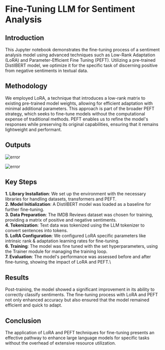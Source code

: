 # Fine-Tuning LLM for Sentiment Analysis

## Introduction

This Jupyter notebook demonstrates the fine-tuning process of a sentiment analysis model using advanced techniques such as Low-Rank Adaptation (LoRA) and Parameter-Efficient Fine Tuning (PEFT). Utilizing a pre-trained DistilBERT model, we optimize it for the specific task of discerning positive from negative sentiments in textual data.

## Methodology

We employed LoRA, a technique that introduces a low-rank matrix to existing pre-trained model weights, allowing for efficient adaptation with minimal additional parameters. This approach is part of the broader PEFT strategy, which seeks to fine-tune models without the computational expense of traditional methods. PEFT enables us to refine the model's responses while preserving its original capabilities, ensuring that it remains lightweight and performant.

## Outputs

![error](https://i.ibb.co/84FNzfs/untrained.jpg)

![error](https://i.ibb.co/s6tphx8/trained.jpg)

## Key Steps

**1. Library Installation**: We set up the environment with the necessary libraries for handling datasets, transformers and PEFT.\
**2. Model Initialization**: A DistilBERT model was loaded as a baseline for further fine-tuning.\
**3. Data Preparation**: The IMDB Reviews dataset was chosen for training, providing a matrix of positive and negative sentiments.\
**4. Tokenization**: Text data was tokenized using the LLM tokenizer to convert sentences into tokens.\
**5. LoRA Configuration**: We configured LoRA specific parameters like intrinsic rank & adaptation learning rates for fine-tuning.\
**6. Training**: The model was fine tuned with the set hyperparameters, using the Trainer module for managing the training loop.\
**7. Evaluation**: The model's performance was assessed before and after fine-tuning, showing the impact of LoRA and PEFT.\

## Results

Post-training, the model showed a significant improvement in its ability to correctly classify sentiments. The fine-tuning process with LoRA and PEFT not only enhanced accuracy but also ensured that the model remained efficient and quick to adapt.

## Conclusion

The application of LoRA and PEFT techniques for fine-tuning presents an effective pathway to enhance large language models for specific tasks without the overhead of extensive resource utilization.
